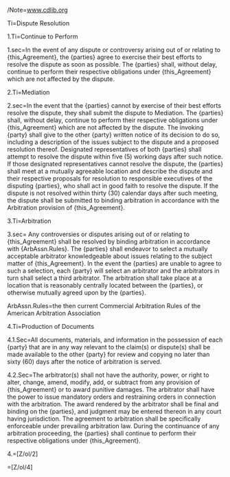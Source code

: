 /Note=<a href="http://www.cdlib.org">www.cdlib.org</a>

Ti=Dispute Resolution

1.Ti=Continue to Perform

1.sec=In the event of any dispute or controversy arising out of or relating to {this_Agreement}, the {parties} agree to exercise their best efforts to resolve the dispute as soon as possible.  The {parties} shall, without delay, continue to perform their respective obligations under {this_Agreement} which are not affected by the dispute.

2.Ti=Mediation

2.sec=In the event that the {parties} cannot by exercise of their best efforts resolve the dispute, they shall submit the dispute to Mediation. The {parties} shall, without delay, continue to perform their respective obligations under {this_Agreement} which are not affected by the dispute. The invoking {party} shall give to the other {party} written notice of its decision to do so, including a description of the issues subject to the dispute and a proposed resolution thereof.  Designated representatives of both {parties} shall attempt to resolve the dispute within five (5) working days after such notice.  If those designated representatives cannot resolve the dispute, the {parties} shall meet at a mutually agreeable location and describe the dispute and their respective proposals for resolution to responsible executives of the disputing {parties}, who shall act in good faith to resolve the dispute.  If the dispute is not resolved within thirty (30) calendar days after such meeting, the dispute shall be submitted to binding arbitration in accordance with the Arbitration provision of {this_Agreement}.

3.Ti=Arbitration

3.sec= Any controversies or disputes arising out of or relating to {this_Agreement} shall be resolved by binding arbitration in accordance with {ArbAssn.Rules}.  The {parties} shall endeavor to select a mutually acceptable arbitrator knowledgeable about issues relating to the subject matter of {this_Agreement}.  In the event the {parties} are unable to agree to such a selection, each {party} will select an arbitrator and the arbitrators in turn shall select a third arbitrator.  The arbitration shall take place at a location that is reasonably centrally located between the {parties}, or otherwise mutually agreed upon by the {parties}.

ArbAssn.Rules=the then current Commercial Arbitration Rules of the American Arbitration Association

4.Ti=Production of Documents

4.1.Sec=All documents, materials, and information in the possession of each {party} that are in any way relevant to the claim(s) or dispute(s) shall be made available to the other {party} for review and copying no later than sixty (60) days after the notice of arbitration is served.

4.2.Sec=The arbitrator(s) shall not have the authority, power, or right to alter, change, amend, modify, add, or subtract from any provision of {this_Agreement} or to award punitive damages.  The arbitrator shall have the power to issue mandatory orders and restraining orders in connection with the arbitration.  The award rendered by the arbitrator shall be final and binding on the {parties}, and judgment may be entered thereon in any court having jurisdiction.  The agreement to arbitration shall be specifically enforceable under prevailing arbitration law.  During the continuance of any arbitration proceeding, the {parties} shall continue to perform their respective obligations under {this_Agreement}.

4.=[Z/ol/2]

=[Z/ol/4]
